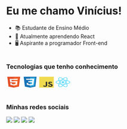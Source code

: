 # Eu me chamo Vinícius!

- 📚 Estudante de Ensino Médio
- 🌱 Atualmente aprendendo React
- 🖥️ Aspirante a programador Front-end

#

### Tecnologias que tenho conhecimento

<div>
  <img alt="ViniMagaa-HTML" height="30" width="40" src="https://raw.githubusercontent.com/devicons/devicon/master/icons/html5/html5-original.svg">
  <img alt="ViniMagaa-CSS" height="30" width="40" src="https://raw.githubusercontent.com/devicons/devicon/master/icons/css3/css3-original.svg">
  <img alt="ViniMagaa-Csharp" height="30" width="40" src="https://raw.githubusercontent.com/devicons/devicon/master/icons/javascript/javascript-original.svg">
  <img alt="ViniMagaa-Csharp" height="30" width="40" src="https://raw.githubusercontent.com/devicons/devicon/master/icons/react/react-original.svg">
</div>

#

### Minhas redes sociais

<div> 
  <a href="https://instagram.com/ViniMagaa" target="_blank"><img src="https://img.shields.io/badge/Instagram-E4405F?style=for-the-badge&logo=instagram&logoColor=white" target="_blank"></a>
  <a href="https://twitter.com/ViniMagaa" target="_blank"><img src="https://img.shields.io/badge/Twitter-1DA1F2?style=for-the-badge&logo=twitter&logoColor=white" target="_blank"></a>
  <a href = "mailto:vinisantos2008vs@gmail.com"><img src="https://img.shields.io/badge/-Gmail-%23333?style=for-the-badge&logo=gmail&logoColor=white" target="_blank"></a>
  <a href="#" target="_blank"><img src="https://img.shields.io/badge/-LinkedIn-%230077B5?style=for-the-badge&logo=linkedin&logoColor=white" target="_blank"></a>
</div>
